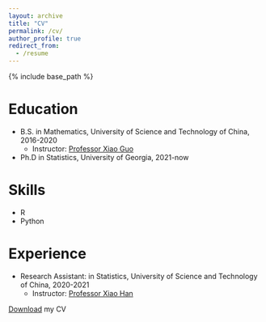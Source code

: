 ```yaml
---
layout: archive
title: "CV"
permalink: /cv/
author_profile: true
redirect_from:
  - /resume
---
```


{% include base_path %}

Education
======
* B.S. in Mathematics, University of Science and Technology of China, 2016-2020
  * Instructor: [Professor Xiao Guo](https://bs.ustc.edu.cn/english/profile.php?id=308)
* Ph.D in Statistics, University of Georgia, 2021-now
 
Skills
======
* R
* Python

Experience
======
* Research Assistant: in Statistics, University of Science and Technology of China, 2020-2021
  * Instructor: [Professor Xiao Han](https://bs.ustc.edu.cn/english/profile.php?id=652)
  
[Download](https://oniontimes.github.io/files/CV.pdf) my CV
